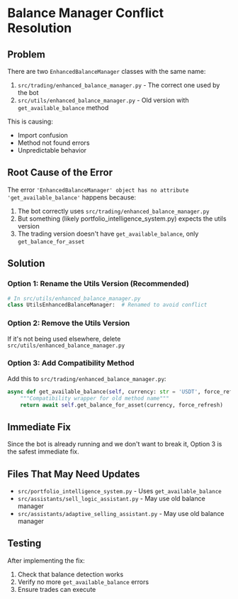 # Balance Manager Conflict Resolution

## Problem
There are two `EnhancedBalanceManager` classes with the same name:
1. `src/trading/enhanced_balance_manager.py` - The correct one used by the bot
2. `src/utils/enhanced_balance_manager.py` - Old version with `get_available_balance` method

This is causing:
- Import confusion
- Method not found errors
- Unpredictable behavior

## Root Cause of the Error
The error `'EnhancedBalanceManager' object has no attribute 'get_available_balance'` happens because:
1. The bot correctly uses `src/trading/enhanced_balance_manager.py`
2. But something (likely portfolio_intelligence_system.py) expects the utils version
3. The trading version doesn't have `get_available_balance`, only `get_balance_for_asset`

## Solution

### Option 1: Rename the Utils Version (Recommended)
```python
# In src/utils/enhanced_balance_manager.py
class UtilsEnhancedBalanceManager:  # Renamed to avoid conflict
```

### Option 2: Remove the Utils Version
If it's not being used elsewhere, delete `src/utils/enhanced_balance_manager.py`

### Option 3: Add Compatibility Method
Add this to `src/trading/enhanced_balance_manager.py`:
```python
async def get_available_balance(self, currency: str = 'USDT', force_refresh: bool = False) -> float:
    """Compatibility wrapper for old method name"""
    return await self.get_balance_for_asset(currency, force_refresh)
```

## Immediate Fix
Since the bot is already running and we don't want to break it, Option 3 is the safest immediate fix.

## Files That May Need Updates
- `src/portfolio_intelligence_system.py` - Uses `get_available_balance`
- `src/assistants/sell_logic_assistant.py` - May use old balance manager
- `src/assistants/adaptive_selling_assistant.py` - May use old balance manager

## Testing
After implementing the fix:
1. Check that balance detection works
2. Verify no more `get_available_balance` errors
3. Ensure trades can execute
